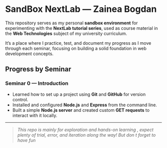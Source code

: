 # SandBox NextLab — Zainea Bogdan

This repository serves as my personal **sandbox environment** for experimenting with the **NextLab tutorial series**, used as course material in the **Web Technologies** subject of my university curriculum.

It’s a place where I practice, test, and document my progress as I move through each seminar, focusing on building a solid foundation in web development concepts.

## Progress by Seminar

### Seminar 0 — Introduction

- Learned how to set up a project using **Git** and **GitHub** for version control.
- Installed and configured **Node.js** and **Express** from the command line.
- Built a simple **Node.js server** and created custom **GET requests** to interact with it locally.

---

> _This repo is mainly for exploration and hands-on learning , expect plenty of trial, error, and iteration along the way! But don t forget to have fun_
